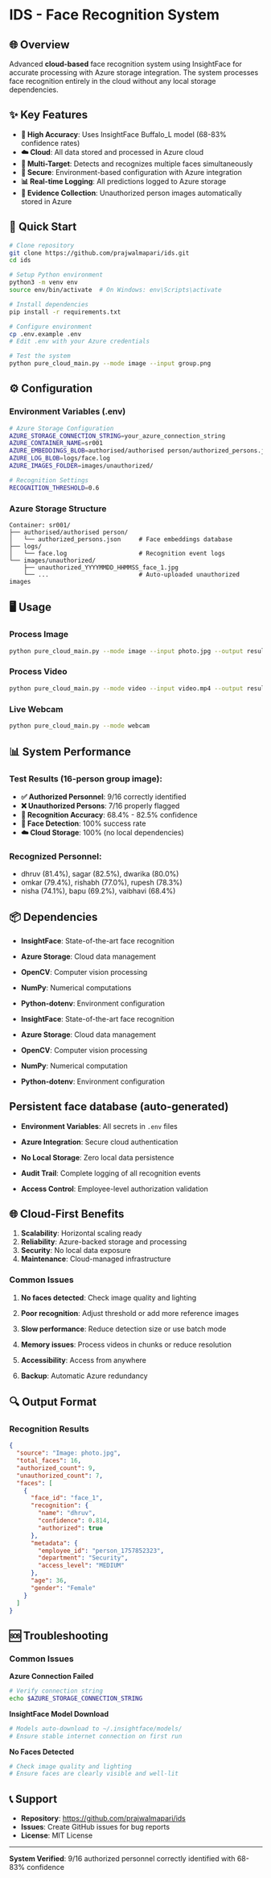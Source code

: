 # IDS - Face Recognition System

## 🌐 Overview

Advanced **cloud-based** face recognition system using InsightFace for accurate processing with Azure storage integration. The system processes face recognition entirely in the cloud without any local storage dependencies.

## ✨ Key Features

- **🎯 High Accuracy**: Uses InsightFace Buffalo_L model (68-83% confidence rates)
- **☁️ Cloud**: All data stored and processed in Azure cloud
- **👥 Multi-Target**: Detects and recognizes multiple faces simultaneously
- **🔐 Secure**: Environment-based configuration with Azure integration
- **📊 Real-time Logging**: All predictions logged to Azure storage
- **📸 Evidence Collection**: Unauthorized person images automatically stored in Azure



## 🚀 Quick Start

```bash
# Clone repository
git clone https://github.com/prajwalmapari/ids.git
cd ids

# Setup Python environment
python3 -m venv env
source env/bin/activate  # On Windows: env\Scripts\activate

# Install dependencies
pip install -r requirements.txt

# Configure environment
cp .env.example .env
# Edit .env with your Azure credentials

# Test the system
python pure_cloud_main.py --mode image --input group.png
```



## ⚙️ Configuration

### Environment Variables (.env)

```bash
# Azure Storage Configuration
AZURE_STORAGE_CONNECTION_STRING=your_azure_connection_string
AZURE_CONTAINER_NAME=sr001
AZURE_EMBEDDINGS_BLOB=authorised/authorised person/authorized_persons.json
AZURE_LOG_BLOB=logs/face.log
AZURE_IMAGES_FOLDER=images/unauthorized/

# Recognition Settings
RECOGNITION_THRESHOLD=0.6
```

### Azure Storage Structure

```
Container: sr001/
├── authorised/authorised person/
│   └── authorized_persons.json     # Face embeddings database
├── logs/
│   └── face.log                    # Recognition event logs
└── images/unauthorized/
    ├── unauthorized_YYYYMMDD_HHMMSS_face_1.jpg
    └── ...                         # Auto-uploaded unauthorized images
```

## 🖥️ Usage

### Process Image
```bash
python pure_cloud_main.py --mode image --input photo.jpg --output results.json
```

### Process Video
```bash
python pure_cloud_main.py --mode video --input video.mp4 --output results.json
```

### Live Webcam
```bash
python pure_cloud_main.py --mode webcam
```

## 📊 System Performance

### Test Results (16-person group image):
- **✅ Authorized Personnel**: 9/16 correctly identified
- **❌ Unauthorized Persons**: 7/16 properly flagged
- **🎯 Recognition Accuracy**: 68.4% - 82.5% confidence
- **📸 Face Detection**: 100% success rate
- **☁️ Cloud Storage**: 100% (no local dependencies)

### Recognized Personnel:
- dhruv (81.4%), sagar (82.5%), dwarika (80.0%)
- omkar (79.4%), rishabh (77.0%), rupesh (78.3%)
- nisha (74.1%), bapu (69.2%), vaibhavi (68.4%)


## 📦 Dependencies

- **InsightFace**: State-of-the-art face recognition
- **Azure Storage**: Cloud data management
- **OpenCV**: Computer vision processing
- **NumPy**: Numerical computations
- **Python-dotenv**: Environment configuration



- **InsightFace**: State-of-the-art face recognition

- **Azure Storage**: Cloud data management

- **OpenCV**: Computer vision processing

- **NumPy**: Numerical computation

- **Python-dotenv**: Environment configuration

## Persistent face database (auto-generated)

- **Environment Variables**: All secrets in `.env` files

- **Azure Integration**: Secure cloud authentication

- **No Local Storage**: Zero local data persistence

- **Audit Trail**: Complete logging of all recognition events

- **Access Control**: Employee-level authorization validation


## 🌐 Cloud-First Benefits

1. **Scalability**: Horizontal scaling ready
2. **Reliability**: Azure-backed storage and processing
3. **Security**: No local data exposure
4. **Maintenance**: Cloud-managed infrastructure
### Common Issues

1. **No faces detected**: Check image quality and lighting


2. **Poor recognition**: Adjust threshold or add more reference images

3. **Slow performance**: Reduce detection size or use batch mode


4. **Memory issues**: Process videos in chunks or reduce resolution

5. **Accessibility**: Access from anywhere

6. **Backup**: Automatic Azure redundancy

## 🔍 Output Format

### Recognition Results
```json
{
  "source": "Image: photo.jpg",
  "total_faces": 16,
  "authorized_count": 9,
  "unauthorized_count": 7,
  "faces": [
    {
      "face_id": "face_1",
      "recognition": {
        "name": "dhruv",
        "confidence": 0.814,
        "authorized": true
      },
      "metadata": {
        "employee_id": "person_1757852323",
        "department": "Security",
        "access_level": "MEDIUM"
      },
      "age": 36,
      "gender": "Female"
    }
  ]
}
```

## 🆘 Troubleshooting

### Common Issues

**Azure Connection Failed**
```bash
# Verify connection string
echo $AZURE_STORAGE_CONNECTION_STRING
```

**InsightFace Model Download**
```bash
# Models auto-download to ~/.insightface/models/
# Ensure stable internet connection on first run
```

**No Faces Detected**
```bash
# Check image quality and lighting
# Ensure faces are clearly visible and well-lit
```

## 📞 Support

- **Repository**: https://github.com/prajwalmapari/ids
- **Issues**: Create GitHub issues for bug reports
- **License**: MIT License

---


**System Verified**: 9/16 authorized personnel correctly identified with 68-83% confidence